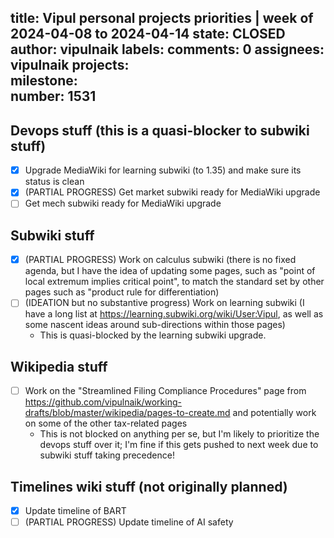 title:	Vipul personal projects priorities | week of 2024-04-08 to 2024-04-14
state:	CLOSED
author:	vipulnaik
labels:	
comments:	0
assignees:	vipulnaik
projects:	
milestone:	
number:	1531
--
## Devops stuff (this is a quasi-blocker to subwiki stuff)

- [x] Upgrade MediaWiki for learning subwiki (to 1.35) and make sure its status is clean
- [x] (PARTIAL PROGRESS) Get market subwiki ready for MediaWiki upgrade
- [ ] Get mech subwiki ready for MediaWiki upgrade

## Subwiki stuff

- [x] (PARTIAL PROGRESS) Work on calculus subwiki (there is no fixed agenda, but I have the idea of updating some pages, such as "point of local extremum implies critical point", to match the standard set by other pages such as "product rule for differentiation)
- [ ] (IDEATION but no substantive progress) Work on learning subwiki (I have a long list at https://learning.subwiki.org/wiki/User:Vipul, as well as some nascent ideas around sub-directions within those pages)
  - This is quasi-blocked by the learning subwiki upgrade.

## Wikipedia stuff

- [ ] Work on the "Streamlined Filing Compliance Procedures" page from https://github.com/vipulnaik/working-drafts/blob/master/wikipedia/pages-to-create.md and potentially work on some of the other tax-related pages
  - This is not blocked on anything per se, but I'm likely to prioritize the devops stuff over it; I'm fine if this gets pushed to next week due to subwiki stuff taking precedence!

## Timelines wiki stuff (not originally planned)

- [x] Update timeline of BART
- [ ] (PARTIAL PROGRESS) Update timeline of AI safety
